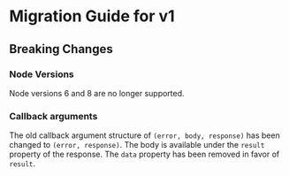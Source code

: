 # Migration Guide for v1

## Breaking Changes

### Node Versions
Node versions 6 and 8 are no longer supported.

### Callback arguments
The old callback argument structure of `(error, body, response)` has been changed to `(error, response)`. The body is available under the `result` property of the response. The `data` property has been removed in favor of `result`.
